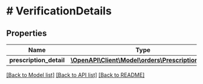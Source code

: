 # # VerificationDetails

## Properties

Name | Type | Description | Notes
------------ | ------------- | ------------- | -------------
**prescription_detail** | [**\OpenAPI\Client\Model\orders\PrescriptionDetail**](PrescriptionDetail.md) |  | [optional]

[[Back to Model list]](../../README.md#models) [[Back to API list]](../../README.md#endpoints) [[Back to README]](../../README.md)
